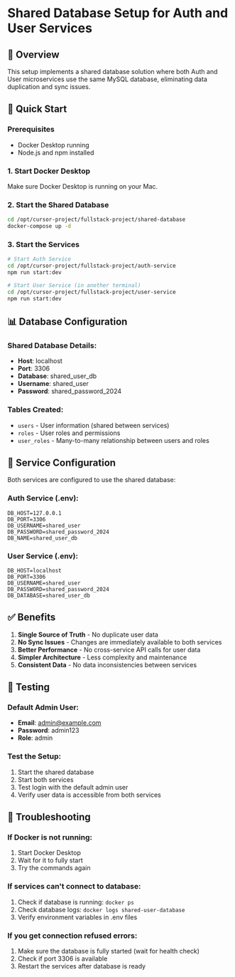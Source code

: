 # Shared Database Setup for Auth and User Services

## 🎯 Overview

This setup implements a shared database solution where both Auth and User microservices use the same MySQL database, eliminating data duplication and sync issues.

## 🚀 Quick Start

### Prerequisites
- Docker Desktop running
- Node.js and npm installed

### 1. Start Docker Desktop
Make sure Docker Desktop is running on your Mac.

### 2. Start the Shared Database
```bash
cd /opt/cursor-project/fullstack-project/shared-database
docker-compose up -d
```

### 3. Start the Services
```bash
# Start Auth Service
cd /opt/cursor-project/fullstack-project/auth-service
npm run start:dev

# Start User Service (in another terminal)
cd /opt/cursor-project/fullstack-project/user-service
npm run start:dev
```

## 📊 Database Configuration

### Shared Database Details:
- **Host**: localhost
- **Port**: 3306
- **Database**: shared_user_db
- **Username**: shared_user
- **Password**: shared_password_2024

### Tables Created:
- `users` - User information (shared between services)
- `roles` - User roles and permissions
- `user_roles` - Many-to-many relationship between users and roles

## 🔧 Service Configuration

Both services are configured to use the shared database:

### Auth Service (.env):
```
DB_HOST=127.0.0.1
DB_PORT=3306
DB_USERNAME=shared_user
DB_PASSWORD=shared_password_2024
DB_NAME=shared_user_db
```

### User Service (.env):
```
DB_HOST=localhost
DB_PORT=3306
DB_USERNAME=shared_user
DB_PASSWORD=shared_password_2024
DB_DATABASE=shared_user_db
```

## ✅ Benefits

1. **Single Source of Truth** - No duplicate user data
2. **No Sync Issues** - Changes are immediately available to both services
3. **Better Performance** - No cross-service API calls for user data
4. **Simpler Architecture** - Less complexity and maintenance
5. **Consistent Data** - No data inconsistencies between services

## 🧪 Testing

### Default Admin User:
- **Email**: admin@example.com
- **Password**: admin123
- **Role**: admin

### Test the Setup:
1. Start the shared database
2. Start both services
3. Test login with the default admin user
4. Verify user data is accessible from both services

## 🔄 Troubleshooting

### If Docker is not running:
1. Start Docker Desktop
2. Wait for it to fully start
3. Try the commands again

### If services can't connect to database:
1. Check if database is running: `docker ps`
2. Check database logs: `docker logs shared-user-database`
3. Verify environment variables in .env files

### If you get connection refused errors:
1. Make sure the database is fully started (wait for health check)
2. Check if port 3306 is available
3. Restart the services after database is ready
